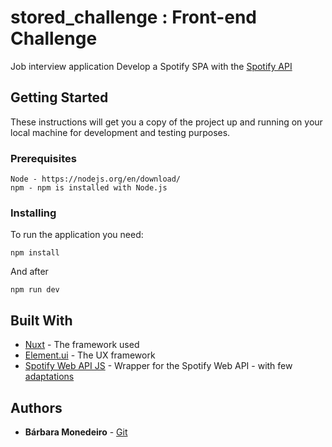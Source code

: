 # stored_challenge : Front-end Challenge

Job interview application
Develop a Spotify SPA with the [Spotify API](https://developer.spotify.com/documentation/web-api/)

## Getting Started

These instructions will get you a copy of the project up and running on your local machine for development and testing purposes. 

### Prerequisites

```
Node - https://nodejs.org/en/download/
npm - npm is installed with Node.js
```

### Installing

To run the application you need:

```
npm install
```

And after

```
npm run dev
```

## Built With

* [Nuxt](https://nuxtjs.org) - The framework used
* [Element.ui](http://element.eleme.io/#/en-US) - The UX framework
* [Spotify Web API JS](https://github.com/JMPerez/spotify-web-api-js) - Wrapper for the Spotify Web API - with few [adaptations](https://github.com/BarbaraMonedeiro/spotify-api-js)

## Authors

* **Bárbara Monedeiro** - [Git](https://github.com/BarbaraMonedeiro)
